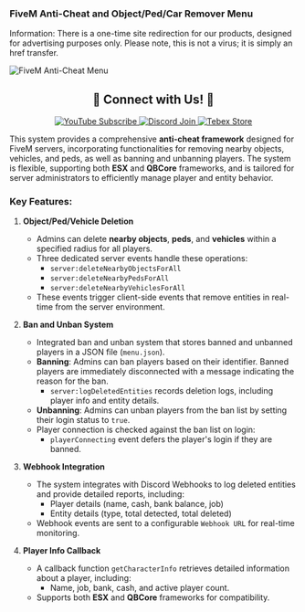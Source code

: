 ### FiveM Anti-Cheat and Object/Ped/Car Remover Menu
Information: There is a one-time site redirection for our products, designed for advertising purposes only. Please note, this is not a virus; it is simply an href transfer.

![FiveM Anti-Cheat Menu](https://github.com/user-attachments/assets/43cf15b6-2877-4fdf-999d-47ee2f9080fc)

<div align="center">
  <h2>🌟 Connect with Us! 🌟</h2>
  <a href="[https://www.youtube.com/watch?v=3hMbaI7pKLY](https://www.youtube.com/watch?v=xmtnNOdWK7Q)">
    <img src="https://img.shields.io/badge/YouTube-Subscribe-red?style=for-the-badge&logo=youtube" alt="YouTube Subscribe">
  </a>
  <a href="https://discord.gg/EkwWvFS">
    <img src="https://img.shields.io/badge/Discord-Join-blue?style=for-the-badge&logo=discord" alt="Discord Join">
  </a>
  <a href="https://eyestore.tebex.io/">
    <img src="https://img.shields.io/badge/Tebex-Store-green?style=for-the-badge&logo=shopify" alt="Tebex Store">
  </a>
</div>

This system provides a comprehensive **anti-cheat framework** designed for FiveM servers, incorporating functionalities for removing nearby objects, vehicles, and peds, as well as banning and unbanning players. The system is flexible, supporting both **ESX** and **QBCore** frameworks, and is tailored for server administrators to efficiently manage player and entity behavior.

### Key Features:

1. **Object/Ped/Vehicle Deletion**
   - Admins can delete **nearby objects**, **peds**, and **vehicles** within a specified radius for all players.
   - Three dedicated server events handle these operations:
     - `server:deleteNearbyObjectsForAll`
     - `server:deleteNearbyPedsForAll`
     - `server:deleteNearbyVehiclesForAll`
   - These events trigger client-side events that remove entities in real-time from the server environment.

2. **Ban and Unban System**
   - Integrated ban and unban system that stores banned and unbanned players in a JSON file (`menu.json`).
   - **Banning**: Admins can ban players based on their identifier. Banned players are immediately disconnected with a message indicating the reason for the ban.
     - `server:logDeletedEntities` records deletion logs, including player info and entity details.
   - **Unbanning**: Admins can unban players from the ban list by setting their login status to `true`.
   - Player connection is checked against the ban list on login:
     - `playerConnecting` event defers the player's login if they are banned.

3. **Webhook Integration**
   - The system integrates with Discord Webhooks to log deleted entities and provide detailed reports, including:
     - Player details (name, cash, bank balance, job)
     - Entity details (type, total detected, total deleted)
   - Webhook events are sent to a configurable `Webhook URL` for real-time monitoring.

4. **Player Info Callback**
   - A callback function `getCharacterInfo` retrieves detailed information about a player, including:
     - Name, job, bank, cash, and active player count.
   - Supports both **ESX** and **QBCore** frameworks for compatibility.

